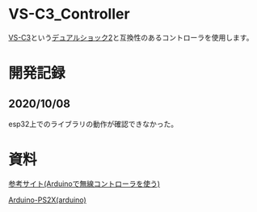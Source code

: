 # VS-C3_Controller
[VS-C3](https://www.amazon.co.jp/%E3%83%B4%E3%82%A4%E3%82%B9%E3%83%88%E3%83%B3-VS-C3-%E3%83%AD%E3%83%9C%E3%83%83%E3%83%88%E5%B0%82%E7%94%A8%E7%84%A1%E7%B7%9A%E3%82%B3%E3%83%B3%E3%83%88%E3%83%AD%E3%83%BC%E3%83%A9/dp/B00ATUTFYS/ref=pd_lpo_21_t_0/355-1840268-4299959?_encoding=UTF8&pd_rd_i=B00ATUTFYS&pd_rd_r=674f216e-acc4-4e10-840f-cba891b7b7cd&pd_rd_w=mqiP1&pd_rd_wg=sdJHd&pf_rd_p=4b55d259-ebf0-4306-905a-7762d1b93740&pf_rd_r=5M5V0BX1BK3FX76QJCN3&psc=1&refRID=5M5V0BX1BK3FX76QJCN3)という[デュアルショック2](https://www.amazon.co.jp/%E3%82%BD%E3%83%8B%E3%83%BC%E3%83%BB%E3%82%A4%E3%83%B3%E3%82%BF%E3%83%A9%E3%82%AF%E3%83%86%E3%82%A3%E3%83%96%E3%82%A8%E3%83%B3%E3%82%BF%E3%83%86%E3%82%A4%E3%83%B3%E3%83%A1%E3%83%B3%E3%83%88-SCPH-10010-%E3%82%A2%E3%83%8A%E3%83%AD%E3%82%B0%E3%82%B3%E3%83%B3%E3%83%88%E3%83%AD%E3%83%BC%E3%83%A9-DUALSHOCK-2/dp/B00005OUPK)と互換性のあるコントローラを使用します。

# 開発記録
## 2020/10/08
esp32上でのライブラリの動作が確認できなかった。
# 資料
[参考サイト(Arduinoで無線コントローラを使う)](http://twinklesmile.blog42.fc2.com/blog-entry-3.html)

[Arduino-PS2X(arduino)](https://github.com/madsci1016/Arduino-PS2X)